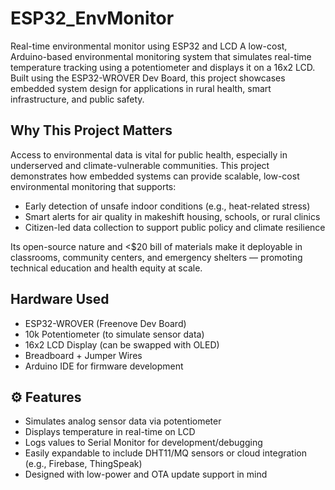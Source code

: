 # ESP32_EnvMonitor
Real-time environmental monitor using ESP32 and LCD
A low-cost, Arduino-based environmental monitoring system that simulates real-time temperature tracking using a potentiometer and displays it on a 16x2 LCD. Built using the ESP32-WROVER Dev Board, this project showcases embedded system design for applications in rural health, smart infrastructure, and public safety.

## Why This Project Matters

Access to environmental data is vital for public health, especially in underserved and climate-vulnerable communities. This project demonstrates how embedded systems can provide scalable, low-cost environmental monitoring that supports:

- Early detection of unsafe indoor conditions (e.g., heat-related stress)
- Smart alerts for air quality in makeshift housing, schools, or rural clinics
- Citizen-led data collection to support public policy and climate resilience

Its open-source nature and <$20 bill of materials make it deployable in classrooms, community centers, and emergency shelters — promoting technical education and health equity at scale.

## Hardware Used

- ESP32-WROVER (Freenove Dev Board)
- 10k Potentiometer (to simulate sensor data)
- 16x2 LCD Display (can be swapped with OLED)
- Breadboard + Jumper Wires
- Arduino IDE for firmware development

## ⚙️ Features

- Simulates analog sensor data via potentiometer
- Displays temperature in real-time on LCD
- Logs values to Serial Monitor for development/debugging
- Easily expandable to include DHT11/MQ sensors or cloud integration (e.g., Firebase, ThingSpeak)
- Designed with low-power and OTA update support in mind
